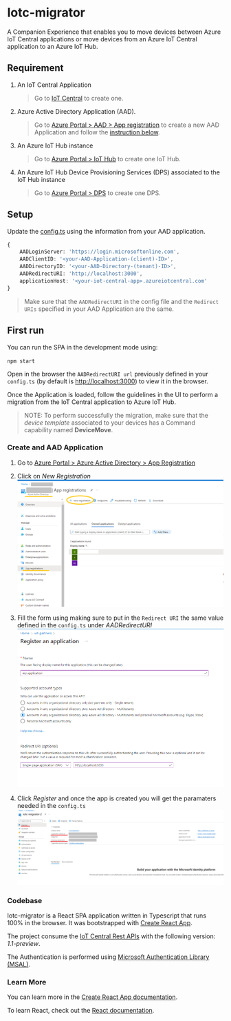 # Iotc-migrator

A Companion Experience that enables you to move devices between Azure IoT Central applications or move devices from an Azure IoT Central application to an Azure IoT Hub.

## Requirement

1. An IoT Central Application

    > Go to [IoT Central](https://apps.azureiotcentral.com/home) to create one.

2. Azure Active Directory Application (AAD).  

    > Go to [Azure Portal > AAD > App registration](https://portal.azure.com/#blade/Microsoft_AAD_IAM/ActiveDirectoryMenuBlade/RegisteredApps) to create a new AAD Application and follow the [instruction below](#Create-an-AAD-Application).

3. An Azure IoT Hub instance

    > Go to [Azure Portal > IoT Hub](https://portal.azure.com/#create/Microsoft.IotHub) to create one IoT Hub.

4. An Azure IoT Hub Device Provisioning Services (DPS) associated to the IoT Hub instance

    > Go to [Azure Portal > DPS](https://portal.azure.com/#create/Microsoft.IoTDeviceProvisioning) to create one DPS.

## Setup

Update the [config.ts](./src/config.ts) using the information from your AAD application.

```typescript
{
    AADLoginServer: 'https://login.microsoftonline.com',
    AADClientID: '<your-AAD-Application-(client)-ID>',
    AADDirectoryID: '<your-AAD-Directory-(tenant)-ID>',
    AADRedirectURI: 'http://localhost:3000',
    applicationHost: '<your-iot-central-app>.azureiotcentral.com'
}
```

> Make sure that the `AADRedirectURI` in the config file and the `Redirect URIs` specified in your AAD Application are the same.

## First run

You can run the SPA in the development mode using:

 `npm start`

Open in the browser the `AADRedirectURI url` previously defined in your `config.ts` (by default is [http://localhost:3000](http://localhost:3000)) to view it in the browser.

Once the Application is loaded, follow the guidelines in the UI to perform a migration from the IoT Central application to Azure IoT Hub.

 > NOTE: To perform successfully the migration, make sure that the _device template_ associated to your devices has a Command capability named __DeviceMove__.

### Create and AAD Application

1. Go to [Azure Portal > Azure Active Directory > App Registration](https://portal.azure.com/#blade/Microsoft_AAD_IAM/ActiveDirectoryMenuBlade/RegisteredApps)

2. Click on _New Registration_
![New registration](/assets/registerApp.png)

3. Fill the form using making sure to put in the `Redirect URI` the same value defined in the `config.ts` under _AADRedirectURI_
![Create app](/assets/newApp.png)

4. Click _Register_ and once the app is created you will get the paramaters needed in the `config.ts`
![App created](/assets/appCreated.png)

### Codebase

Iotc-migrator is a React SPA application written in Typescript that runs 100% in the browser. It was bootstrapped with [Create React App](https://github.com/facebook/create-react-app).

The project consume the [IoT Central Rest APIs](https://docs.microsoft.com/rest/api/iotcentral/) with the following version: _1.1-preview_.

The Authentication is performed using [Microsoft Authentication Library (MSAL)](https://www.npmjs.com/package/msal).

### Learn More

You can learn more in the [Create React App documentation](https://facebook.github.io/create-react-app/docs/getting-started).

To learn React, check out the [React documentation](https://reactjs.org/).
